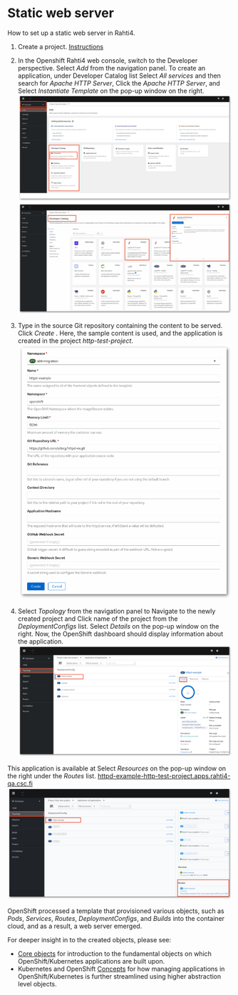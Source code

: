 # Static web server

How to set up a static web server in Rahti4.

1. Create a project. [Instructions](../../usage/projects_and_quota/)

2. In the Openshift Rahti4 web console, switch to the Developer perspective. Select _Add_ from the navigation panel. To create an application, under Developer Catalog list Select _All services_ and then search for _Apache HTTP Server_, Click the _Apache HTTP Server_, and Select _Instantiate Template_ on the pop-up window on the right.
    ![Select-httpd](img/select-http.png)
    ![Instantiate-template](img/click-template.png)

3. Type in the source Git repository containing the content to be
    served. Click _Create_ . Here, the sample content is used, and the application is created in the project _http-test-project_.
    ![type-in-git](img/type-git.png)

4. Select _Topology_ from the navigation panel to Navigate to the newly created project and Click name of the project from the _DeploymentConfigs_ list. Select _Details_ on the pop-up window on the right. Now, the OpenShift dashboard should display information about the application.
    ![new-project-deployment-config](img/click-deploymentConfig.png)

 This application is available at Select _Resources_ on the pop-up window on the right under the _Routes_ list.
 [httpd-example-http-test-project.apps.rahti4-qa.csc.fi](http://httpd-example-http-test-project.apps.rahtiapp.fi)
 ![new-app-info](img/new-app-info.png)

OpenShift processed a template that provisioned
various objects, such as _Pods_, _Services_, _Routes_, _DeploymentConfigs_, and
_Builds_ into the container cloud, and as a result, a web server emerged.

For deeper insight in to the created objects, please see:

* [Core objects](elemental_tutorial.md) for introduction to the fundamental objects on
  which OpenShift/Kubernetes applications are built upon.
* Kubernetes and OpenShift [Concepts](../concepts.md) for how managing applications in
  OpenShift/Kubernetes is further streamlined using higher abstraction level objects.
